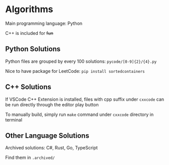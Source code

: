 # Algorithms
Main programming language: Python

C++ is included for ~~fun~~

## Python Solutions
Python files are grouped by every 100 solutions: ```pycode/[0-9]{2}/{4}.py```

Nice to have package for LeetCode: ```pip install sortedcontainers```

## C++ Solutions
If VSCode C++ Extension is installed, files with cpp suffix under ```cxxcode``` can be run directly through the editor play button

To manually build, simply run ```make``` command under ```cxxcode``` directory in terminal

## Other Language Solutions

Archived solutions: C#, Rust, Go, TypeScript

Find them in ```.archived/```

